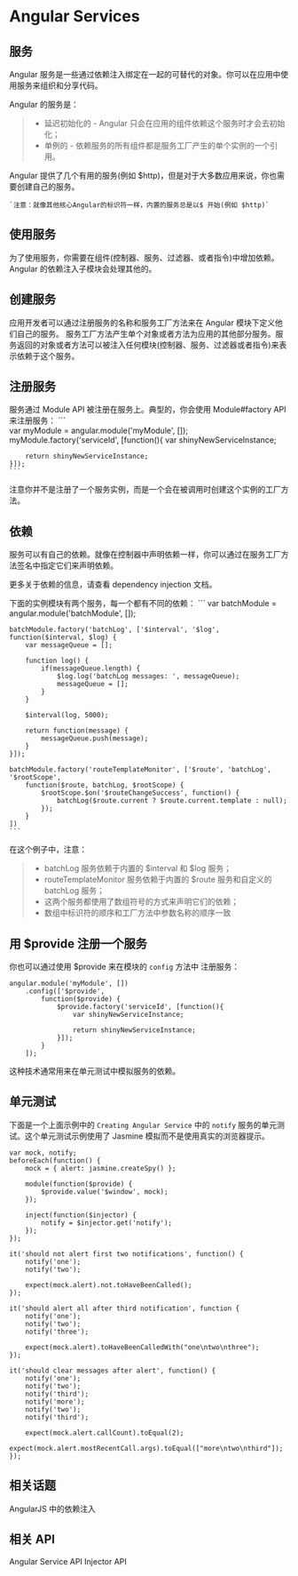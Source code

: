 Angular Services   
==================

## 服务

Angular 服务是一些通过依赖注入绑定在一起的可替代的对象。你可以在应用中使用服务来组织和分享代码。   

Angular 的服务是：   
> - 延迟初始化的 - Angular 只会在应用的组件依赖这个服务时才会去初始化；
> - 单例的 - 依赖服务的所有组件都是服务工厂产生的单个实例的一个引用。     

Angular 提供了几个有用的服务(例如 $http)，但是对于大多数应用来说，你也需要创建自己的服务。

    `注意：就像其他核心Angular的标识符一样，内置的服务总是以$ 开始(例如 $http)`

## 使用服务
为了使用服务，你需要在组件(控制器、服务、过滤器、或者指令)中增加依赖。Angular 的依赖注入子模块会处理其他的。

## 创建服务
应用开发者可以通过注册服务的名称和服务工厂方法来在 Angular 模块下定义他们自己的服务。
服务工厂方法产生单个对象或者方法为应用的其他部分服务。服务返回的对象或者方法可以被注入任何模块(控制器、服务、过滤器或者指令)来表示依赖于这个服务。

## 注册服务
服务通过 Module API 被注册在服务上。典型的，你会使用 Module#factory API 来注册服务：
	```   
	var myModule = angular.module('myModule', []);
	myModule.factory('serviceId', [function(){
		var shinyNewServiceInstance;

		return shinyNewServiceInstance;
	}]);
	```
注意你并不是注册了一个服务实例，而是一个会在被调用时创建这个实例的工厂方法。

## 依赖
服务可以有自己的依赖。就像在控制器中声明依赖一样，你可以通过在服务工厂方法签名中指定它们来声明依赖。

更多关于依赖的信息，请查看 dependency injection 文档。

下面的实例模块有两个服务，每一个都有不同的依赖：
	```
	var batchModule = angular.module('batchModule', []);

	batchModule.factory('batchLog', ['$interval', '$log', function($interval, $log) {
		var messageQueue = [];

		function log() {
			if(messageQueue.length) {
				$log.log('batchLog messages: ', messageQueue);
				messageQueue = [];
			}
		}

		$interval(log, 5000);

		return function(message) {
			messageQueue.push(message);
		}
	}]);

	batchModule.factory('routeTemplateMonitor', ['$route', 'batchLog', '$rootScope', 
		function($route, batchLog, $rootScope) {
			$rootScope.$on('$routeChangeSuccess', function() {
				batchLog($route.current ? $route.current.template : null);
			});
		}
	])
	```
在这个例子中，注意：

> - batchLog 服务依赖于内置的 $interval 和 $log 服务；
> - routeTemplateMonitor 服务依赖于内置的 $route 服务和自定义的 batchLog 服务；
> - 这两个服务都使用了数组符号的方式来声明它们的依赖；
> - 数组中标识符的顺序和工厂方法中参数名称的顺序一致

## 用 $provide 注册一个服务

你也可以通过使用 $provide 来在模块的 `config` 方法中 注册服务：
```
angular.module('myModule', [])
	.config(['$provide', 
		function($provide) {
			$provide.factory('serviceId', [function(){
				var shinyNewServiceInstance;

				return shinyNewServiceInstance;
			}]);
		}
	]);
```
这种技术通常用来在单元测试中模拟服务的依赖。

## 单元测试

下面是一个上面示例中的 `Creating Angular Service` 中的 `notify` 服务的单元测试。这个单元测试示例使用了 Jasmine 模拟而不是使用真实的浏览器提示。
```
var mock, notify;
beforeEach(function() {
	mock = { alert: jasmine.createSpy() };

	module(function($provide) {
		$provide.value('$window', mock);
	});

	inject(function($injector) {
		notify = $injector.get('notify');
	});
});

it('should not alert first two notifications', function() {
	notify('one');
	notify('two');

	expect(mock.alert).not.toHaveBeenCalled();
});

it('should alert all after third notification', function {
	notify('one');
	notify('two');
	notify('three');

  	expect(mock.alert).toHaveBeenCalledWith("one\ntwo\nthree");
});

it('should clear messages after alert', function() {
	notify('one');
	notify('two');
	notify('third');
	notify('more');
	notify('two');
	notify('third');

	expect(mock.alert.callCount).toEqual(2);
	expect(mock.alert.mostRecentCall.args).toEqual(["more\ntwo\nthird"]);
});
```

## 相关话题

AngularJS 中的依赖注入

## 相关 API

Angular Service API
Injector API

